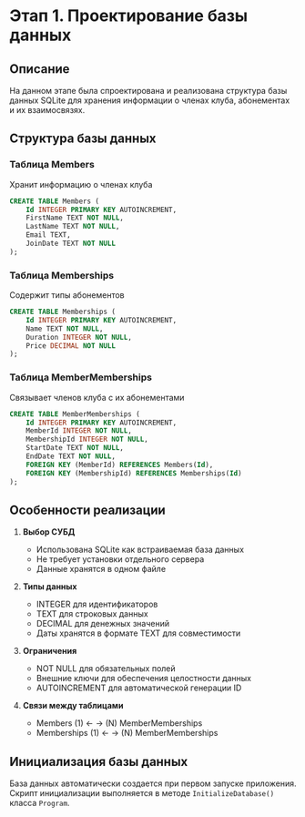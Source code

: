 # Этап 1. Проектирование базы данных

## Описание
На данном этапе была спроектирована и реализована структура базы данных SQLite для хранения информации о членах клуба, абонементах и их взаимосвязях.

## Структура базы данных

### Таблица Members
Хранит информацию о членах клуба
```sql
CREATE TABLE Members (
    Id INTEGER PRIMARY KEY AUTOINCREMENT,
    FirstName TEXT NOT NULL,
    LastName TEXT NOT NULL,
    Email TEXT,
    JoinDate TEXT NOT NULL
);
```

### Таблица Memberships
Содержит типы абонементов
```sql
CREATE TABLE Memberships (
    Id INTEGER PRIMARY KEY AUTOINCREMENT,
    Name TEXT NOT NULL,
    Duration INTEGER NOT NULL,
    Price DECIMAL NOT NULL
);
```

### Таблица MemberMemberships
Связывает членов клуба с их абонементами
```sql
CREATE TABLE MemberMemberships (
    Id INTEGER PRIMARY KEY AUTOINCREMENT,
    MemberId INTEGER NOT NULL,
    MembershipId INTEGER NOT NULL,
    StartDate TEXT NOT NULL,
    EndDate TEXT NOT NULL,
    FOREIGN KEY (MemberId) REFERENCES Members(Id),
    FOREIGN KEY (MembershipId) REFERENCES Memberships(Id)
);
```

## Особенности реализации

1. **Выбор СУБД**
   - Использована SQLite как встраиваемая база данных
   - Не требует установки отдельного сервера
   - Данные хранятся в одном файле

2. **Типы данных**
   - INTEGER для идентификаторов
   - TEXT для строковых данных
   - DECIMAL для денежных значений
   - Даты хранятся в формате TEXT для совместимости

3. **Ограничения**
   - NOT NULL для обязательных полей
   - Внешние ключи для обеспечения целостности данных
   - AUTOINCREMENT для автоматической генерации ID

4. **Связи между таблицами**
   - Members (1) ← → (N) MemberMemberships
   - Memberships (1) ← → (N) MemberMemberships

## Инициализация базы данных

База данных автоматически создается при первом запуске приложения. Скрипт инициализации выполняется в методе `InitializeDatabase()` класса `Program`. 